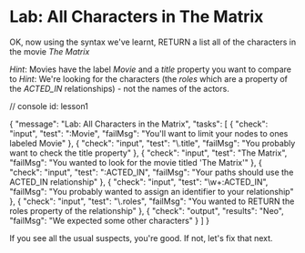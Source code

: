 # Lab: All Characters in The Matrix

OK, now using the syntax we've learnt, RETURN a list all of the characters in the movie *The Matrix*

*Hint*: Movies have the label *Movie* and a *title* property you want to compare to
*Hint*: We're looking for the characters (the *roles* which are a property of the *ACTED_IN* relationships) - not the names of the actors.



// console id: lesson1

{
  "message": "Lab: All Characters in the Matrix",
  "tasks": [
    {
      "check": "input",
      "test": ":Movie",
      "failMsg": "You'll want to limit your nodes to ones labeled Movie"
    },
    {
      "check": "input",
      "test": "\\.title",
      "failMsg": "You probably want to check the title property"
    },
    {
      "check": "input",
      "test": "The Matrix",
      "failMsg": "You wanted to look for the movie titled 'The Matrix'"
    },
    {
      "check": "input",
      "test": ":ACTED_IN",
      "failMsg": "Your paths should use the ACTED_IN relationship"
    },
    {
      "check": "input",
      "test": "\\w+:ACTED_IN",
      "failMsg": "You probably wanted to assign an identifier to your relationship"
    },
    {
      "check": "input",
      "test": "\\.roles",
      "failMsg": "You wanted to RETURN the roles property of the relationship"
    },
    {
      "check": "output",
      "results": "Neo",
      "failMsg": "We expected some other characters"
    }
  ]
}

<!--
Solution:

    MATCH (actor)-[r:ACTED_IN]->(movie:Movie)
    WHERE movie.title = "The Matrix"
    RETURN r.roles;
-->

If you see all the usual suspects, you're good. If not, let's fix that next.